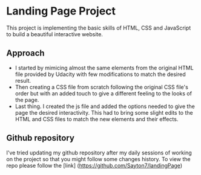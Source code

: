 # Landing Page Project

This project is implementing the basic skills of HTML, CSS and JavaScript to build a beautiful interactive website.

## Approach

* I started by mimicing almost the same elements from the original HTML file provided by Udacity with few modifications to match the desired result.
* Then creating a CSS file from scratch following the original CSS file's order but with an added touch to give a different feeling to the looks of the page.
* Last thing. I created the js file and added the options needed to give the page the desired interactivity. This had to bring some slight edits to the HTML and CSS files to match the new elements and their effects.

## Github repository

I've tried updating my github repository after my daily sessions of working on the project so that you might follow some changes history.
To view the repo please follow the [link] (https://github.com/Sayton7/landingPage)
